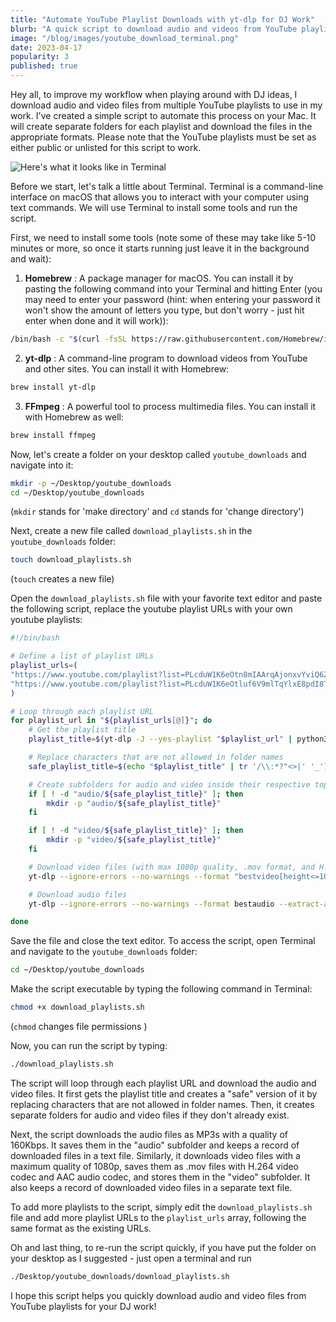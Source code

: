 ```yaml
---
title: "Automate YouTube Playlist Downloads with yt-dlp for DJ Work"
blurb: "A quick script to download audio and videos from YouTube playlists onto your Mac, ready for VJing and DJing"
image: "/blog/images/youtube_download_terminal.png"
date: 2023-04-17
popularity: 3
published: true
---
```


Hey all, to improve my workflow when playing around with DJ ideas, I download audio and video files from multiple YouTube playlists to use in my work. I've created a simple script to automate this process on your Mac. It will create separate folders for each playlist and download the files in the appropriate formats. Please note that the YouTube playlists must be set as either public or unlisted for this script to work.

![Here's what it looks like in Terminal](/blog/images/youtube_download_terminal.png "Here's what it looks like in Terminal") 

Before we start, let's talk a little about Terminal. Terminal is a command-line interface on macOS that allows you to interact with your computer using text commands. We will use Terminal to install some tools and run the script.

First, we need to install some tools (note some of these may take like 5-10 minutes or more, so once it starts running just leave it in the background and wait):
1. **Homebrew** : A package manager for macOS. You can install it by pasting the following command into your Terminal and hitting Enter (you may need to enter your password (hint: when entering your password it won't show the amount of letters you type, but don't worry - just hit enter when done and it will work)):

```bash
/bin/bash -c "$(curl -fsSL https://raw.githubusercontent.com/Homebrew/install/HEAD/install.sh)"
```

 
2. **yt-dlp** : A command-line program to download videos from YouTube and other sites. You can install it with Homebrew:

```bash
brew install yt-dlp
```

 
3. **FFmpeg** : A powerful tool to process multimedia files. You can install it with Homebrew as well:

```bash
brew install ffmpeg
```



Now, let's create a folder on your desktop called `youtube_downloads` and navigate into it:

```bash
mkdir -p ~/Desktop/youtube_downloads
cd ~/Desktop/youtube_downloads
```

(`mkdir` stands for 'make directory' and `cd` stands for 'change directory')


Next, create a new file called `download_playlists.sh` in the `youtube_downloads` folder:

```bash
touch download_playlists.sh
```

(`touch` creates a new file)


Open the `download_playlists.sh` file with your favorite text editor and paste the following script, replace the youtube playlist URLs with your own youtube playlists:

```bash
#!/bin/bash

# Define a list of playlist URLs
playlist_urls=(
"https://www.youtube.com/playlist?list=PLcduW1K6eOtn8mIAArqAjonxvYviQ6ZAa"
"https://www.youtube.com/playlist?list=PLcduW1K6eOtluf6V9mlTqYlxE8pdI8TSe"
)

# Loop through each playlist URL
for playlist_url in "${playlist_urls[@]}"; do
    # Get the playlist title
    playlist_title=$(yt-dlp -J --yes-playlist "$playlist_url" | python3 -c "import sys, json; print(json.load(sys.stdin)['title'])")

    # Replace characters that are not allowed in folder names
    safe_playlist_title=$(echo "$playlist_title" | tr '/\\:*?"<>|' '_')

    # Create subfolders for audio and video inside their respective top-level folders if they don't exist
    if [ ! -d "audio/${safe_playlist_title}" ]; then
        mkdir -p "audio/${safe_playlist_title}"
    fi

    if [ ! -d "video/${safe_playlist_title}" ]; then
        mkdir -p "video/${safe_playlist_title}"
    fi

    # Download video files (with max 1080p quality, .mov format, and H.264 video codec and AAC audio codec)
    yt-dlp --ignore-errors --no-warnings --format "bestvideo[height<=1080]+bestaudio" --merge-output-format mov --output "video/${safe_playlist_title}/%(title)s.%(ext)s" --yes-playlist "$playlist_url" --download-archive "video/${safe_playlist_title}/downloaded_${safe_playlist_title}_video.txt" --postprocessor "FFmpegVideoConvertor" --postprocessor-args "-c:v libx264 -c:a aac"

    # Download audio files
    yt-dlp --ignore-errors --no-warnings --format bestaudio --extract-audio --audio-format mp3 --audio-quality 160K --output "audio/${safe_playlist_title}/%(title)s.%(ext)s" --yes-playlist "$playlist_url" --download-archive "audio/${safe_playlist_title}/downloaded_${safe_playlist_title}_audio.txt"

done
```

Save the file and close the text editor. To access the script, open Terminal and navigate to the `youtube_downloads` folder:

```bash
cd ~/Desktop/youtube_downloads
```



Make the script executable by typing the following command in Terminal:

```bash
chmod +x download_playlists.sh
```

(`chmod` changes file permissions
)

Now, you can run the script by typing:

```bash
./download_playlists.sh
```

The script will loop through each playlist URL and download the audio and video files. It first gets the playlist title and creates a "safe" version of it by replacing characters that are not allowed in folder names. Then, it creates separate folders for audio and video files if they don't already exist.

Next, the script downloads the audio files as MP3s with a quality of 160Kbps. It saves them in the "audio" subfolder and keeps a record of downloaded files in a text file. Similarly, it downloads video files with a maximum quality of 1080p, saves them as .mov files with H.264 video codec and AAC audio codec, and stores them in the "video" subfolder. It also keeps a record of downloaded video files in a separate text file.

To add more playlists to the script, simply edit the `download_playlists.sh` file and add more playlist URLs to the `playlist_urls` array, following the same format as the existing URLs.

Oh and last thing, to re-run the script quickly, if you have put the folder on your desktop as I suggested - just open a terminal and run
```bash
./Desktop/youtube_downloads/download_playlists.sh
```

I hope this script helps you quickly download audio and video files from YouTube playlists for your DJ work!